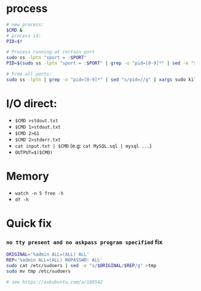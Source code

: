 # process

```bash
# new process:
$CMD &
# process id:
PID=$!

# Process running at certain port
sudo ss -lptn "sport = :$PORT"
PID=$(sudo ss -lptn "sport = :$PORT" | grep -o "pid=[0-9]*" | sed -e "s/pid=//g" | xargs)

# Free all ports:
sudo ss -lptn | grep -o "pid=[0-9]*" | sed "s/pid=//g" | xargs sudo kill
```

# I/O direct:

+ `$CMD >stdout.txt`
+ `$CMD 1>stdout.txt`
+ `$CMD 2>&1`
+ `$CMD 2>stderr.txt`
+ `cat input.txt | $CMD` (e.g: `cat MySQL.sql | mysql ...`)
+ `OUTPUT=$($CMD)`


# Memory
+ `watch -n 5 free -h`
+ `df -h`

# Quick fix

### `no tty present and no askpass program specified` fix

```bash
ORIGINAL='%admin ALL=(ALL) ALL'
REP='%admin ALL=(ALL) NOPASSWD: ALL'
sudo cat /etc/sudoers | sed -e "s/$ORIGINAL/$REP/g" >tmp
sudo mv tmp /etc/sudoers

# see https://askubuntu.com/a/189542
```
